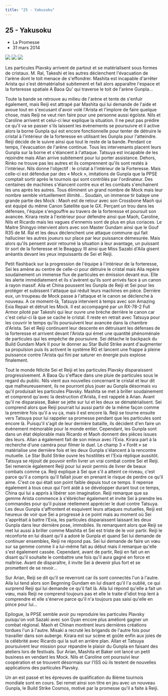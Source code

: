 ```yaml
---
title: "25 - Yakusoku"
---
```


25 - Yakusoku
-------------


* La Promesse
* 31 mars 2014



![](/images/stories/saga/gundambf/episodes/25-1.jpg)
![](/images/stories/saga/gundambf/episodes/25-2.jpg)
![](/images/stories/saga/gundambf/episodes/25-3.jpg)



Les particules Plavsky arrivent de partout et se matérialisent sous formes de cristaux. M. Ral, Takeshi et les autres déclenchent l'évacuation de l'arène dont le toit menace de s'effondrer. Mashita est incapable d'arrêter Arista qui s'est dématérialisé subitement et fait alors apparaître l'espace et la forteresse spatiale A Baoa Qu' qui traverse le toit de l'arène Gunpla... 


Toute la bande se retrouve au milieu de l'arène et tente de s'enfuir également, mais Reiji est attrapé par Mashita qui lui demande de l'aide et avoue tout en s'excusant d'avoir volé l'Arista et l'implore de faire quelque chose, mais Reiji ne veut rien faire pour une personne aussi égoïste. Nils et Caroline arrivent et celui-ci leur explique la situation. Il ne peut pas prédire ce qu'il va se passer s'ils laissent les événements se poursuivre et il active alors la borne Gunpla qui est encore fonctionnelle pour tenter de détruire le cristal à l'intérieur de la forteresse en utilisant les Gunpla pour l'atteindre. Reiji décide de le suivre ainsi que tout le reste de la bande. Pendant ce temps, l'évacuation de l'arène continue. Tous les intervenants placent leurs Gunpla sur la borne et s'élancent à l'attaque. Tatsuya est incapable de les rejoindre mais Allan arrive subitement pour lui porter assistance. Dehors, Rinko ne trouve pas les autres et ils comprennent qu'ils sont restés à l'intérieur. Nils donne l'objectif : le cristal à l'intérieur de la Forteresse. Mais celle-ci est défendue par des « Mock », imitations de Gunpla que la PPSE comptait sortir après le tournois qui sont contrôlés par l'ordinateur. Des centaines de machines s'élancent contre eux et les combats s'enchainent les uns après les autres. Tous éliminent un grand nombre de Mock mais leur nombre semble virtuellement illimité... Soudain, un immense tir balaye une grande partie des Mock : Maoh est de retour avec son Crossbone Maoh qui est équipé du même Canon Satellite que le GX. Perçant un trou dans les défenses, l'équipe s'engouffre au travers de la forteresse et poursuit son avancée. Kirara reste à l'extérieur pour défendre ainsi que Maoh, Caroline, Nils et Ricardo mais les vagues d'ennemis sont de plus en plus coriaces. Le Maitre Shingyo intervient alors avec son Master Gundam ainsi que le Gouf R35 de M. Ral et les deux déclenchent une attaque commune qui fait halluciner les autres joueurs sur place par leur puissance démesurée. Mais alors qu'ils pensent avoir retourné la situation à leur avantage, un puissant tir sort de la forteresse et le Beagguy III ainsi que Miss Sazabi d'Aila gisent anéantis devant les yeux impuissants de Sei et Reiji. 


Petit flashback sur la progression de l'équipe à l'intérieur de la forteresse, Sei les amène au centre de celle-ci pour détruire le cristal mais Aila repère soudainement un immense flux de particules en émission devant eux. Elle les alerte immédiatement et ils s'avèrent qu'ils sont arrivés face à un canon à rayon massif. Aila et China poussent les Gunpla de Reiji et Sei pour les protéger et subissent l'attaque qui réduit leurs machines en pièce. Derrière eux, un troupeau de Mock passe à l'attaque et le canon se déclenche à nouveau. A ce moment-là, Tatsuya intervient à temps avec son Amazing Exia Repair et détruit les Mock. Il est accompagné par un RX-78-2 Full Armor piloté par Takeshi qui leur ouvre une brèche derrière le canon car c'est celui-ci là que se cache le cristal. Il reste en retrait avec Tatsuya pour les couvrir le temps qu'ils poursuivent leur avancée dans la chambre d'Arista. Sei et Reiji continuent leur descente en détruisant les défenses de la forteresse et arrivent devant l'Arista qui émet une quantité phénoménale de particules qui les empêche de poursuivre. Sei détache le backpack du Build Gundam Mark II pour le donner au Star Build Strike avant d'augmenter sa propulsion puis ils activent le système RG et lancent une frappe à pleine puissance contre l'Arista qui fini par saturer en énergie puis explose finalement.   

Tout le monde félicite Sei et Reiji et les particules Plavsky disparaissent progressivement. A Baoa Qu s'efface dans une pluie de particules sous le regard du public. Nils vient aux nouvelles concernant le cristal et leur dit que malheureusement, ils ne pourront plus jouer au Gunpla désormais vu qu'il produisait les particules Plavsky. Mashita se met à briller soudainement et comprend qu'avec la destruction d'Arista, il est rappelé à Arian. Avant qu'il ne disparaisse, Baker se jette sur lui et les deux se dématérialisent. Sei comprend alors que Reiji pourrait lui aussi partir de la même façon comme la première fois qu'il a vu ça, mais il est encore là. Reiji se tourne ensuite vers Tatsuya pour lui rappeler sa promesse pendant que les particules sont encore là. Puisqu'il s'agit de leur dernière bataille, ils décident d'en faire un événement mémorable pour le monde entier. Cependant, les Gunpla sont dans un état déplorable mais Ricardo et Maoh donnent des pièces issues des leurs. Allan a également fait de son mieux avec l'Exia. Kirara part à la recherche d'une caméra pour filmer le duel. Le champ 3 « Forêt » se matérialise une dernière fois et les deux Gunpla s'élancent à la rencontre mutuelle. Le Star Build Strike ouvre les hostilités et l'Exia réplique aussitôt. Tatsuya se réjouit de pouvoir enfin livrer un vrai combat contre Sei et Reiji. Sei remercie également Reiji pour lui avoir permis de livrer de beaux combats comme ça. Reiji explique à Sei que s'il a atteint ce niveau, c'est parce qu'il a compris qu'il fallait jouer en prenant le risque de perdre ce qu'il aime. C'est ce qui était son point faible depuis tout ce temps. Il repense également à tous ceux qui l'ont aidé à se développer durant tout ce temps, China qui lui a appris à libérer son imagination. Reiji remarque que sa gemme Arista commence à s'ébrécher également et invite Sei à prendre les commandes pour qu'il puisse réellement apprécier le duel contre Tatsuya. Les deux Gunpla s'affrontent et esquivent leurs attaques mutuelles, Reiji est heureux de voir que Sei a progressé à ce point mais au moment où Sei s'apprêtait à battre l'Exia, les particules disparaissent laissant les deux Gunpla dans leur dernière pose, immobiles. Ils remarquent alors que Reiji se met lui aussi à briller comme Mashita et Sei est triste de le voir partir. Reiji le réconforte en lui disant qu'il a adoré le Gunpla et quand Sei lui demande de continuer ensembles, Reiji ne répond pas. Sei lui demande de faire un vœu sur sa gemme comme il a lui-même fait au début mais il remarque qu'elle s'est également cassée. Cependant, avant de partir, Reiji en fait un en disant qu'il souhaite le combattre une fois qu'il aura gagné en force et maîtrise. Avant de disparaître, il invite Sei à devenir plus fort et se promettent de se revoir...   

Sur Arian, Reiji se dit qu'il se reverront car ils sont connectés l'un à l'autre. Aila lui tend alors son Begnning Gundam en lui disant qu'il l'a oublié, ce qui surprend Reiji qui lui demande ce qu'il fait là. Aila lui répond qu'elle a fait un vœu, mais Reiji ne comprend toujours pas et elle le traite d'idiot trop lent à comprendre et elle s'énerve parce qu'il n'a toujours pas saisi qu'elle en pince pour lui... 


Epilogue, la PPSE semble avoir pu reproduire les particules Plavsky puisqu'on voit Sazaki avec son Gyan encore plus amélioré gagner un combat régional. Maoh et Chinan montrent leurs dernières créations tordues l'un à l'autre. Misaki a recruté les brigands de l'autre fois pour travailler dans son auberge. Kirara est sur scène et goûte enfin aux joies de la célébrité avec Ricardo qui la suit en arrière plan. Allan et Tatsuya poursuivent leur mission pour répandre le plaisir du Gunpla en faisant des ateliers lors de festivals. Sur Arian, Mashita et Baker ont lancé un petit business en vendant les Mock. Nils et Caroline ont poursuivi leur coopération et se trouvent désormais sur l'ISS où ils testent de nouvelles applications des particules Plavsky.   

Un an est passé et les épreuves de qualification du 8ième tournois mondiale sont en cours. Sei remet ainsi son titre en jeu avec un nouveau Gunpla, le Build Strike Cosmos, motivé par la promesse qu'il a faite à Reiji. 

